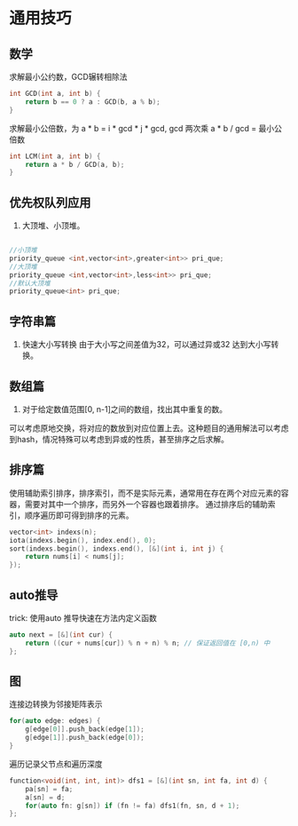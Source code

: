 # 通用技巧


## 数学

求解最小公约数，GCD辗转相除法
```c++
int GCD(int a, int b) {
    return b == 0 ? a : GCD(b, a % b);
}
```

求解最小公倍数，为 a * b = i * gcd  * j * gcd, gcd 两次乘 a * b / gcd = 最小公倍数
```c++
int LCM(int a, int b) {
    return a * b / GCD(a, b);
}
```


## 优先权队列应用

1. 大顶堆、小顶堆。
```cpp

//小顶堆
priority_queue <int,vector<int>,greater<int>> pri_que;
//大顶堆
priority_queue <int,vector<int>,less<int>> pri_que;
//默认大顶堆
priority_queue<int> pri_que;

```


## 字符串篇

1. 快速大小写转换
由于大小写之间差值为32，可以通过异或32 达到大小写转换。


## 数组篇

1. 对于给定数值范围[0, n-1]之间的数组，找出其中重复的数。

可以考虑原地交换，将对应的数放到对应位置上去。这种题目的通用解法可以考虑到hash，情况特殊可以考虑到异或的性质，甚至排序之后求解。

## 排序篇

使用辅助索引排序，排序索引，而不是实际元素，通常用在存在两个对应元素的容器，需要对其中一个排序，而另外一个容器也跟着排序。
通过排序后的辅助索引，顺序遍历即可得到排序的元素。

```cpp
vector<int> indexs(n);
iota(indexs.begin(), index.end(), 0);
sort(indexs.begin(), indexs.end(), [&](int i, int j) {
    return nums[i] < nums[j];
});
```

## auto推导

trick: 使用auto 推导快速在方法内定义函数
```cpp
auto next = [&](int cur) {
    return ((cur + nums[cur]) % n + n) % n; // 保证返回值在 [0,n) 中
};
```

## 图

连接边转换为邻接矩阵表示
```c++
for(auto edge: edges) {
    g[edge[0]].push_back(edge[1]);
    g[edge[1]].push_back(edge[0]);
}
```

遍历记录父节点和遍历深度
```c++
function<void(int, int, int)> dfs1 = [&](int sn, int fa, int d) {
    pa[sn] = fa;
    a[sn] = d;
    for(auto fn: g[sn]) if (fn != fa) dfs1(fn, sn, d + 1);
};
```

